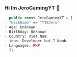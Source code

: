 ### Hi Im JeroGamingYT 👋
```php
  public const JeroGamingYT = [
- "NickName" => "YTBJero"
- Age: Unknown
- Birthday: Unknown
- Country: Viet Nam
- jobs: Developer but I Noob
- Languages: PHP
  ];
```
